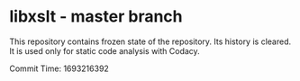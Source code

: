 # libxslt - master branch

This repository contains frozen state of the repository.
Its history is cleared. It is used only for static code
analysis with Codacy.

Commit Time: 1693216392